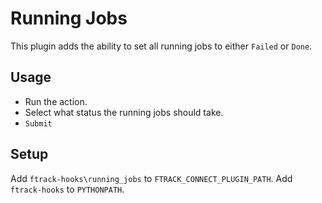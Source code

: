 # Running Jobs

This plugin adds the ability to set all running jobs to either ```Failed``` or ```Done```.

## Usage

- Run the action.
- Select what status the running jobs should take.
- ```Submit```

## Setup

Add ```ftrack-hooks\running_jobs``` to ```FTRACK_CONNECT_PLUGIN_PATH```.
Add ```ftrack-hooks``` to ```PYTHONPATH```.
